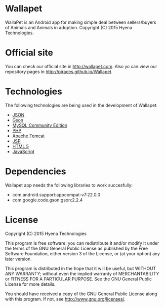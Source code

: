 # Wallapet
WallaPet is an Android app for making simple deal between sellers/buyers of Animals and Animals in adoption.
Copyright (C) 2015 Hyena Technologies.

# Official site
You can check our official site in http://wallapet.com.
Also yo can view our repository pages in http://piraces.github.io/Wallapet.

# Technologies
The following technologies are being used in the development of Wallapet:
- [JSON](http://json.org/)
- [Gson](https://code.google.com/p/google-gson/)
- [MySQL Community Edition](https://www.mysql.com/products/community/)
- [PHP](https://php.net/)
- [Apache Tomcat](https://tomcat.apache.org/)
- [JSP](http://www.oracle.com/technetwork/java/javaee/jsp/index.html)
- [HTML 5](http://www.w3.org/TR/html5/)
- [JavaScript](https://en.wikipedia.org/wiki/JavaScript)

# Dependencies
Wallapet app needs the following libraries to work succesfully:
- com.android.support:appcompat-v7:22.0.0
- com.google.code.gson:gson:2.2.4

# License
Copyright (C) 2015 Hyena Technologies

This program is free software: you can redistribute it and/or modify
it under the terms of the GNU General Public License as published by
the Free Software Foundation, either version 3 of the License, or
(at your option) any later version.

This program is distributed in the hope that it will be useful,
but WITHOUT ANY WARRANTY; without even the implied warranty of
MERCHANTABILITY or FITNESS FOR A PARTICULAR PURPOSE.  See the
GNU General Public License for more details.

You should have received a copy of the GNU General Public License
along with this program.  If not, see <http://www.gnu.org/licenses/>.
